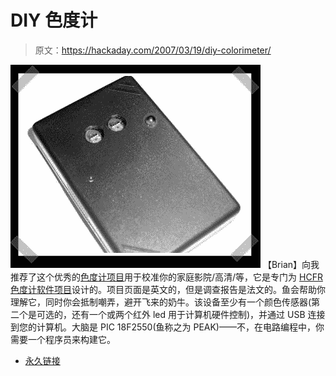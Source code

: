 # DIY 色度计

> 原文：<https://hackaday.com/2007/03/19/diy-colorimeter/>

![](img/fde11fa8cf4875aafe05fa61aa25f776.png)
【Brian】向我推荐了这个优秀的[色度计项目](http://www.homecinema-fr.com/colorimetre/sonde.php)用于校准你的家庭影院/高清/等，它是专门为 [HCFR 色度计软件项目](http://www.homecinema-fr.com/colorimetre/index_en.php)设计的。项目页面是英文的，但是调查报告是法文的。鱼会帮助你理解它，同时你会抵制嘲弄，避开飞来的奶牛。该设备至少有一个颜色传感器(第二个是可选的，还有一个或两个红外 led 用于计算机硬件控制)，并通过 USB 连接到您的计算机。大脑是 PIC 18F2550(鱼称之为 PEAK)——不，在电路编程中，你需要一个程序员来构建它。

*   [永久链接](http://www.homecinema-fr.com/colorimetre/sonde.php)